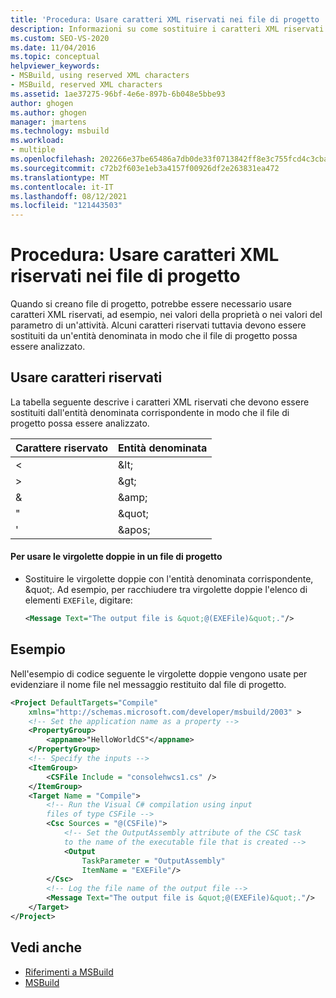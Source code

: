 ```yaml
---
title: 'Procedura: Usare caratteri XML riservati nei file di progetto | Microsoft Docs'
description: Informazioni su come sostituire i caratteri XML riservati con le entità denominate corrispondenti nei MSBuild di progetto.
ms.custom: SEO-VS-2020
ms.date: 11/04/2016
ms.topic: conceptual
helpviewer_keywords:
- MSBuild, using reserved XML characters
- MSBuild, reserved XML characters
ms.assetid: 1ae37275-96bf-4e6e-897b-6b048e5bbe93
author: ghogen
ms.author: ghogen
manager: jmartens
ms.technology: msbuild
ms.workload:
- multiple
ms.openlocfilehash: 202266e37be65486a7db0de33f0713842ff8e3c755fcd4c3cba6fe6c780a39da
ms.sourcegitcommit: c72b2f603e1eb3a4157f00926df2e263831ea472
ms.translationtype: MT
ms.contentlocale: it-IT
ms.lasthandoff: 08/12/2021
ms.locfileid: "121443503"
---
```

# <a name="how-to-use-reserved-xml-characters-in-project-files"></a>Procedura: Usare caratteri XML riservati nei file di progetto

Quando si creano file di progetto, potrebbe essere necessario usare caratteri XML riservati, ad esempio, nei valori della proprietà o nei valori del parametro di un'attività. Alcuni caratteri riservati tuttavia devono essere sostituiti da un'entità denominata in modo che il file di progetto possa essere analizzato.

## <a name="use-reserved-characters"></a>Usare caratteri riservati

 La tabella seguente descrive i caratteri XML riservati che devono essere sostituiti dall'entità denominata corrispondente in modo che il file di progetto possa essere analizzato.

|Carattere riservato|Entità denominata|
|------------------------|------------------|
|\<|&amp;lt;|
|>|&amp;gt;|
|&|&amp;amp;|
|"|&amp;quot;|
|'|&amp;apos;|

#### <a name="to-use-double-quotes-in-a-project-file"></a>Per usare le virgolette doppie in un file di progetto

- Sostituire le virgolette doppie con l'entità denominata corrispondente, &amp;quot;. Ad esempio, per racchiudere tra virgolette doppie l'elenco di elementi `EXEFile`, digitare:

    ```xml
    <Message Text="The output file is &quot;@(EXEFile)&quot;."/>
    ```

## <a name="example"></a>Esempio

 Nell'esempio di codice seguente le virgolette doppie vengono usate per evidenziare il nome file nel messaggio restituito dal file di progetto.

```xml
<Project DefaultTargets="Compile"
    xmlns="http://schemas.microsoft.com/developer/msbuild/2003" >
    <!-- Set the application name as a property -->
    <PropertyGroup>
        <appname>"HelloWorldCS"</appname>
    </PropertyGroup>
    <!-- Specify the inputs -->
    <ItemGroup>
        <CSFile Include = "consolehwcs1.cs" />
    </ItemGroup>
    <Target Name = "Compile">
        <!-- Run the Visual C# compilation using input
        files of type CSFile -->
        <Csc Sources = "@(CSFile)">
            <!-- Set the OutputAssembly attribute of the CSC task
            to the name of the executable file that is created -->
            <Output
                TaskParameter = "OutputAssembly"
                ItemName = "EXEFile"/>
        </Csc>
        <!-- Log the file name of the output file -->
        <Message Text="The output file is &quot;@(EXEFile)&quot;."/>
    </Target>
</Project>
```

## <a name="see-also"></a>Vedi anche

- [Riferimenti a MSBuild](../msbuild/msbuild-reference.md)
- [MSBuild](../msbuild/msbuild.md)
